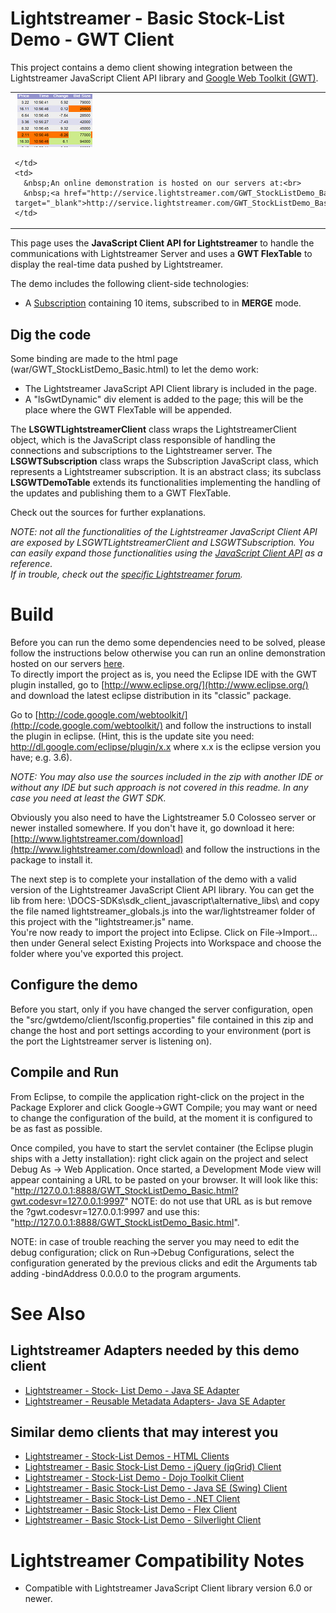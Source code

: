 # Lightstreamer - Basic Stock-List Demo - GWT Client #

This project contains a demo client showing integration between the Lightstreamer JavaScript Client API library and [Google Web Toolkit (GWT)](http://code.google.com/webtoolkit/).

<table>
  <tr>
    <td style="text-align: left">
      &nbsp;<a href="http://service.lightstreamer.com/GWT_StockListDemo_Basic/" target="_blank"><img src="screen_gwt.png"></a>&nbsp;
      
    </td>
    <td>
      &nbsp;An online demonstration is hosted on our servers at:<br>
      &nbsp;<a href="http://service.lightstreamer.com/GWT_StockListDemo_Basic/" target="_blank">http://service.lightstreamer.com/GWT_StockListDemo_Basic/</a>
    </td>
  </tr>
</table>

This page uses the <b>JavaScript Client API for Lightstreamer</b> to handle the communications with Lightstreamer Server and uses a <b>GWT FlexTable</b> to display the real-time data pushed by Lightstreamer.<br>

The demo includes the following client-side technologies:
* A [Subscription](http://www.lightstreamer.com/docs/client_javascript_uni_api/Subscription.html) containing 10 items, subscribed to in <b>MERGE</b> mode.

## Dig the code ##

Some binding are made to the html page (war/GWT_StockListDemo_Basic.html) to let the demo work:
* The Lightstreamer JavaScript API Client library is included in the page. 
* A "lsGwtDynamic" div element is added to the page; this will be the place where the GWT FlexTable will be appended.
  
The <b>LSGWTLightstreamerClient</b> class wraps the LightstreamerClient object, which is the JavaScript class responsible of handling the connections and subscriptions to the Lightstreamer server. 
The <b>LSGWTSubscription</b> class wraps the Subscription JavaScript class, which represents a Lightstreamer subscription. It is an abstract class; its subclass <b>LSGWTDemoTable</b> extends its functionalities implementing the handling of the updates and publishing them to a GWT FlexTable.
  
Check out the sources for further explanations.
  
<i>NOTE: not all the functionalities of the Lightstreamer JavaScript Client API are exposed by  LSGWTLightstreamerClient and LSGWTSubscription. You can easily expand those functionalities using the [JavaScript Client API](http://www.lightstreamer.com/docs/client_javascript_uni_api/index.html) as a reference.<br>
If in trouble, check out the [specific Lightstreamer forum](http://www.lightstreamer.com/vb/forumdisplay.php?f=29).</i>

# Build #

Before you can run the demo some dependencies need to be solved, please follow the instructions below otherwise you can run an online demonstration  hosted on our servers [here](http://service.lightstreamer.com/GWT_StockListDemo_Basic/).<br>
To directly import the project as is, you need the Eclipse IDE with the GWT plugin installed, go to [http://www.eclipse.org/](http://www.eclipse.org/) and download the latest eclipse distribution in its "classic" package.
  
Go to [http://code.google.com/webtoolkit/](http://code.google.com/webtoolkit/) and follow the instructions to install the plugin in eclipse. (Hint, this is the update site you need:  http://dl.google.com/eclipse/plugin/x.x where x.x is the eclipse version you have; e.g. 3.6).

<i>NOTE: You may also use the sources included in the zip with another IDE or without any IDE but such approach is not covered in this readme. In any case you need at least the GWT SDK.</i>

Obviously you also need to have the Lightstreamer 5.0 Colosseo server or newer installed somewhere. If you don't have it, go download it here: [http://www.lightstreamer.com/download](http://www.lightstreamer.com/download) and follow the instructions in the package to install it.
  
The next step is to complete your installation of the demo with a valid version of the Lightstreamer JavaScript Client API library. You can get the lib from here: <Lightstreamer HOME>\DOCS-SDKs\sdk_client_javascript\alternative_libs\ and copy the file named lightstreamer_globals.js into the war/lightstreamer folder of this project with the "lightstreamer.js" name.<br>
You're now ready to import the project into Eclipse. Click on File->Import... then under General select Existing Projects into Workspace and choose the folder where you've exported this project.

## Configure the demo ##
Before you start, only if you have changed the server configuration, open the "src/gwtdemo/client/lsconfig.properties" file contained in this zip and change the host and port settings according to your environment (port is the port the Lightstreamer server is listening on).

## Compile and Run ##

From Eclipse, to compile the application right-click on the project in the Package  Explorer and click Google->GWT Compile; you may want or need to change the configuration of the build, at the moment it is configured to be as fast as possible.
  
Once compiled, you have to start the servlet container (the Eclipse plugin ships with a Jetty installation): right click again on the project and select Debug As -> Web Application. Once started, a Development Mode view will appear containing a URL to be pasted on your browser.
It will look like this: "http://127.0.0.1:8888/GWT_StockListDemo_Basic.html?gwt.codesvr=127.0.0.1:9997" NOTE: do not use that URL as is but remove the ?gwt.codesvr=127.0.0.1:9997 and use this: "http://127.0.0.1:8888/GWT_StockListDemo_Basic.html".
  
NOTE: in case of trouble reaching the server you may need to edit the debug configuration; click on Run->Debug Configurations, select the configuration generated by the previous clicks and edit the Arguments tab adding -bindAddress 0.0.0.0 to the program arguments.

# See Also #

## Lightstreamer Adapters needed by this demo client ##

* [Lightstreamer - Stock- List Demo - Java SE Adapter](https://github.com/Weswit/Lightstreamer-example-Stocklist-adapter-java)
* [Lightstreamer - Reusable Metadata Adapters- Java SE Adapter](https://github.com/Weswit/Lightstreamer-example-ReusableMetadata-adapter-java)

## Similar demo clients that may interest you ##

* [Lightstreamer - Stock-List Demos - HTML Clients](https://github.com/Weswit/Lightstreamer-example-Stocklist-client-javascript)
* [Lightstreamer - Basic Stock-List Demo - jQuery (jqGrid) Client](https://github.com/Weswit/Lightstreamer-example-StockList-client-jquery)
* [Lightstreamer - Stock-List Demo - Dojo Toolkit Client](https://github.com/Weswit/Lightstreamer-example-StockList-client-dojo)
* [Lightstreamer - Basic Stock-List Demo - Java SE (Swing) Client](https://github.com/Weswit/Lightstreamer-example-StockList-client-java)
* [Lightstreamer - Basic Stock-List Demo - .NET Client](https://github.com/Weswit/Lightstreamer-example-StockList-client-dotnet)
* [Lightstreamer - Basic Stock-List Demo - Flex Client](https://github.com/Weswit/Lightstreamer-example-StockList-client-flex)
* [Lightstreamer - Basic Stock-List Demo - Silverlight Client](https://github.com/Weswit/Lightstreamer-example-StockList-client-silverlight)

# Lightstreamer Compatibility Notes #

- Compatible with Lightstreamer JavaScript Client library version 6.0 or newer.
